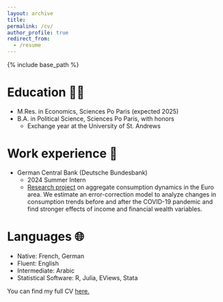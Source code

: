```yaml
---
layout: archive
title:
permalink: /cv/
author_profile: true
redirect_from:
  - /resume
---
```


{% include base_path %}

Education 👨‍🎓
======
* M.Res. in Economics, Sciences Po Paris (expected 2025)
* B.A. in Political Science, Sciences Po Paris, with honors
    * Exchange year at the University of St. Andrews

Work experience 💼
======
* German Central Bank (Deutsche Bundesbank)
  * 2024 Summer Intern
  * [Research project](https://lionelchambon.github.io/files/Chambon_BundesbankProject_EN.pdf) on aggregate consumption dynamics in the Euro area. We estimate an error-correction model to analyze changes in consumption trends before and after the COVID-19 pandemic and find stronger effects of income and financial wealth variables.
  
Languages 🌐
======
* Native: French, German
* Fluent: English
* Intermediate: Arabic
* Statistical Software: R, Julia, EViews, Stata


You can find my full CV [here.](https://lionelchambon.github.io/files/Chambon_CV_Feb25.pdf)
